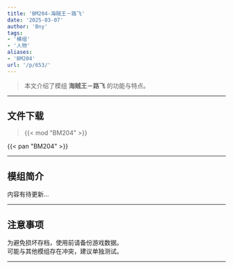 ```yaml
---
title: 'BM204-海贼王－路飞'
date: '2025-03-07'
author: 'Bny'
tags:
- '模组'
- '人物'
aliases:
- 'BM204'
url: '/p/653/'
---
```


> 本文介绍了模组 **海贼王－路飞** 的功能与特点。

---

## 文件下载  

> {{< mod "BM204" >}}  

{{< pan "BM204" >}}  

---

## 模组简介

>  
内容有待更新...  

---

## 注意事项

>  
为避免损坏存档，使用前请备份游戏数据。  
可能与其他模组存在冲突，建议单独测试。  

---


